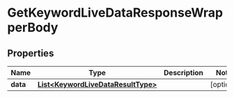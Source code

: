 

# GetKeywordLiveDataResponseWrapperBody


## Properties

Name | Type | Description | Notes
------------ | ------------- | ------------- | -------------
**data** | [**List&lt;KeywordLiveDataResultType&gt;**](KeywordLiveDataResultType.md) |  |  [optional]



